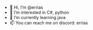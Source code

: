 - 👋 Hi, I’m @errias
- 👀 I’m interested in C#, python
- 🌱 I’m currently learning java
- 📫 You can reach me on discord: errias
